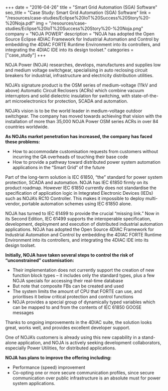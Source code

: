 +++
date = "2016-04-26"
title = "Smart Grid Automation (SGA) Software"
seo_title = "Case Study: Smart Grid Automation (SGA) Software"
link = "/resources/case-studies/Eclipse%20IoT%20Success%20Story%20-%20Noja.pdf"
img = "/resources/case-studies/Eclipse%20IoT%20Success%20Story%20-%20Noja.png"
company = "NOJA POWER"
description = "NOJA has adopted the Open Source Eclipse 4DIAC Framework for Industrial Automation and Control by embedding the 4DIAC FORTE Runtime Environment into its controllers, and integrating the 4DIAC IDE into its design toolset."
categories = ["case_study"]
+++
<div class="row">
    <div class="col-md-12">

<p>NOJA Power (NOJA) researches, develops, manufactures and supplies low and medium voltage switchgear, specialising in auto reclosing circuit breakers for industrial, infrastructure and electricity distribution utilities.</p>
<p>NOJA&rsquo;s signature product is the OSM series of medium-voltage (11kV and above) Automatic Circuit Reclosers (ACRs) which combine vacuum interruptors and solid dielectric insulation for switching, with state-of-the-art microelectronics for protection, SCADA and automation.</p>
<p>NOJA&rsquo;s vision is to be the world leader in medium-voltage outdoor switchgear. The company has moved towards achieving that vision with the installation of more than 35,000 NOJA Power OSM series ACRs in over 84 countries worldwide.</p>
<p><strong>As NOJAs market penetration has increased, the company has faced these problems:</strong></p>
<ul>
<li>How to accommodate customisation requests from customers without incurring the QA overheads of touching their base code</li>
<li>How to provide a pathway toward distributed power system automation applications in the &ldquo;Smart Grid&rdquo; of the future</li>
</ul>
<p>Part of the long-term solution is IEC 61850, &ldquo;the&rdquo; standard for power system protection, SCADA and automation. NOJA has IEC 61850 firmly on its product roadmap. However IEC 61850 currently does not standardise the specification of application logic in Integrated Electronic Devices (IEDs) such as NOJA&rsquo;s RC10 Controller. This makes it impossible to deploy multi-vendor, portable automation schemes using IEC 61850 alone.</p>
<p>NOJA has turned to IEC 61499 to provide the crucial &ldquo;missing link.&rdquo; Now in its Second Edition, IEC 61499 supports the interoperable specification, development, deployment and execution of distributed industrial automation applications. NOJA has adopted the Open Source 4DIAC Framework for Industrial Automation and Control by embedding the 4DIAC FORTE Runtime Environment into its controllers, and integrating the 4DIAC IDE into its design toolset.</p>
<p><strong>Initially, NOJA have taken several steps to control the risk of &ldquo;unconstrained&rdquo; customisation:</strong></p>
<ul>
<li>Their implementation does not currently support the creation of new function block types &ndash; it includes only the standard types, plus a few NOJA specials for accessing their real-time database</li>
<li>But note that composite FBs can be created and used</li>
<li>The system limits the amount of CPU that FORTE can use, and prioritises it below critical protection and control functions</li>
<li>NOJA provides a special group of dynamically typed variables which can be mapped to and from the contents of IEC 61850 GOOSE messages</li>
</ul>
<p>Thanks to ongoing improvements in the 4DIAC suite, the solution looks great, works well, and provides excellent developer support.</p>
<p>One of NOJA&rsquo;s customers is already using this new capability in a stand-alone application, and NOJA is actively seeking development collaborators, especially Power Utilities, for distributed applications.</p>
<p><strong>NOJA has plans to improve the offering including:</strong></p>
<ul>
<li>Performance (speed) improvement</li>
<li>Co-opting one or more secure communication profiles, since secure communication over public infrastructure is an absolute must for power system applications.</li>
</ul>
</div>
</div>